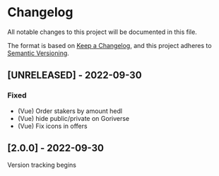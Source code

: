 # Changelog

All notable changes to this project will be documented in this file.

The format is based on [Keep a Changelog](https://keepachangelog.com/en/1.0.0/),
and this project adheres to
[Semantic Versioning](https://semver.org/spec/v2.0.0.html).

## [UNRELEASED] - 2022-09-30

### Fixed

- (Vue) Order stakers by amount hedl
- (Vue) hide public/private on Goriverse
- (Vue) Fix icons in offers

## [2.0.0] - 2022-09-30

Version tracking begins

